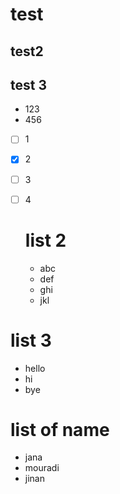 # test

## test2

## test 3



- 123
- 456

- [ ] 1
- [x] 2
- [ ] 3
- [ ] 4
  
  # list 2
  - abc
  - def
  - ghi
  - jkl

# list 3
- hello
- hi
- bye

# list of name
- jana
- mouradi
-  jinan